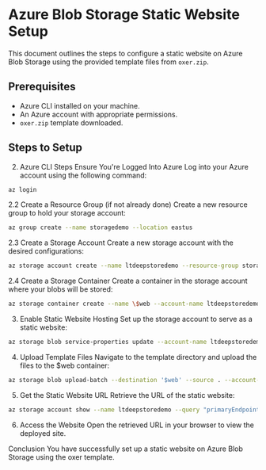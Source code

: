# Azure Blob Storage Static Website Setup

This document outlines the steps to configure a static website on Azure Blob Storage using the provided template files from `oxer.zip`.

## Prerequisites
- Azure CLI installed on your machine.
- An Azure account with appropriate permissions.
- `oxer.zip` template downloaded.

## Steps to Setup
2. Azure CLI Steps Ensure You're Logged Into Azure
Log into your Azure account using the following command:
```bash
az login
```
2.2 Create a Resource Group (if not already done)
Create a new resource group to hold your storage account:
```bash
az group create --name storagedemo --location eastus
```
2.3 Create a Storage Account
Create a new storage account with the desired configurations:
```bash
az storage account create --name ltdeepstoredemo --resource-group storagedemo --location eastus --sku Standard_RAGRS --kind StorageV2 --min-tls-version TLS1_2 --allow-blob-public-access true
```
2.4 Create a Storage Container
Create a container in the storage account where your blobs will be stored:
```bash
az storage container create --name \$web --account-name ltdeepstoredemo
```
3. Enable Static Website Hosting
Set up the storage account to serve as a static website:
```bash
az storage blob service-properties update --account-name ltdeepstoredemo --static-website --index-document index.html --404-document 404.html
```
4. Upload Template Files
Navigate to the template directory and upload the files to the $web container:
```bash
az storage blob upload-batch --destination '$web' --source . --account-name ltdeepstoredemo
```
5. Get the Static Website URL
Retrieve the URL of the static website:
```bash
az storage account show --name ltdeepstoredemo --query "primaryEndpoints.web" --output tsv
```
6. Access the Website
Open the retrieved URL in your browser to view the deployed site.

Conclusion
You have successfully set up a static website on Azure Blob Storage using the oxer template.
